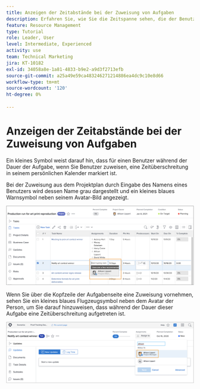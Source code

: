 ```yaml
---
title: Anzeigen der Zeitabstände bei der Zuweisung von Aufgaben
description: Erfahren Sie, wie Sie die Zeitspanne sehen, die der Benutzer beim Versuch hat, Aufgabenzuweisungen vorzunehmen.
feature: Resource Management
type: Tutorial
role: Leader, User
level: Intermediate, Experienced
activity: use
team: Technical Marketing
jira: KT-10182
exl-id: 34058a8e-1a81-4833-b9e2-a9d3f2713efb
source-git-commit: a25a49e59ca483246271214886ea4dc9c10e8d66
workflow-type: tm+mt
source-wordcount: '120'
ht-degree: 0%

---
```


# Anzeigen der Zeitabstände bei der Zuweisung von Aufgaben

Ein kleines Symbol weist darauf hin, dass für einen Benutzer während der Dauer der Aufgabe, wenn Sie Benutzer zuweisen, eine Zeitüberschreitung in seinem persönlichen Kalender markiert ist.

Bei der Zuweisung aus dem Projektplan durch Eingabe des Namens eines Benutzers wird dessen Name grau dargestellt und ein kleines blaues Warnsymbol neben seinem Avatar-Bild angezeigt.

![grau ausgeblendeter Benutzer für pto](assets/toat_01.png)

Wenn Sie über die Kopfzeile der Aufgabenseite eine Zuweisung vornehmen, sehen Sie ein kleines blaues Flugzeugsymbol neben dem Avatar der Person, um Sie darauf hinzuweisen, dass während der Dauer dieser Aufgabe eine Zeitüberschreitung aufgetreten ist.

![Benutzeraufgabenzuweisung](assets/toat_02.png)
